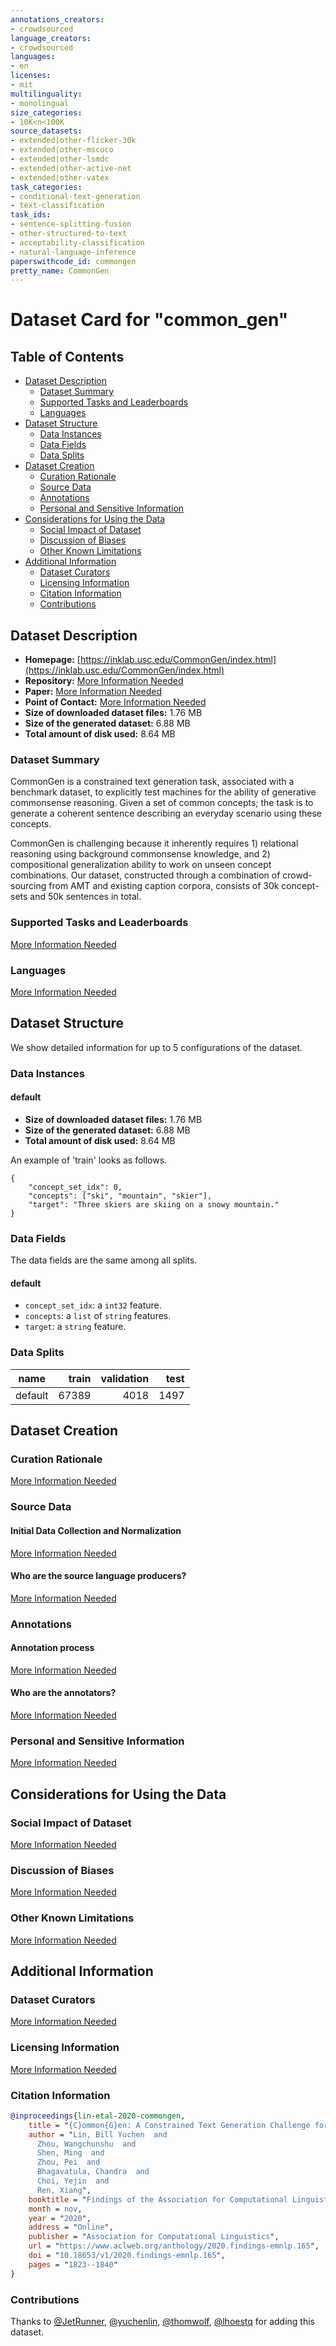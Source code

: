 ```yaml
---
annotations_creators:
- crowdsourced
language_creators:
- crowdsourced
languages:
- en
licenses:
- mit
multilinguality:
- monolingual
size_categories:
- 10K<n<100K
source_datasets:
- extended|other-flicker-30k
- extended|other-mscoco
- extended|other-lsmdc
- extended|other-active-net
- extended|other-vatex
task_categories:
- conditional-text-generation
- text-classification
task_ids:
- sentence-splitting-fusion
- other-structured-to-text
- acceptability-classification
- natural-language-inference
paperswithcode_id: commongen
pretty_name: CommonGen
---
```


# Dataset Card for "common_gen"

## Table of Contents
- [Dataset Description](#dataset-description)
  - [Dataset Summary](#dataset-summary)
  - [Supported Tasks and Leaderboards](#supported-tasks-and-leaderboards)
  - [Languages](#languages)
- [Dataset Structure](#dataset-structure)
  - [Data Instances](#data-instances)
  - [Data Fields](#data-fields)
  - [Data Splits](#data-splits)
- [Dataset Creation](#dataset-creation)
  - [Curation Rationale](#curation-rationale)
  - [Source Data](#source-data)
  - [Annotations](#annotations)
  - [Personal and Sensitive Information](#personal-and-sensitive-information)
- [Considerations for Using the Data](#considerations-for-using-the-data)
  - [Social Impact of Dataset](#social-impact-of-dataset)
  - [Discussion of Biases](#discussion-of-biases)
  - [Other Known Limitations](#other-known-limitations)
- [Additional Information](#additional-information)
  - [Dataset Curators](#dataset-curators)
  - [Licensing Information](#licensing-information)
  - [Citation Information](#citation-information)
  - [Contributions](#contributions)

## Dataset Description

- **Homepage:** [https://inklab.usc.edu/CommonGen/index.html](https://inklab.usc.edu/CommonGen/index.html)
- **Repository:** [More Information Needed](https://github.com/huggingface/datasets/blob/master/CONTRIBUTING.md#how-to-contribute-to-the-dataset-cards)
- **Paper:** [More Information Needed](https://github.com/huggingface/datasets/blob/master/CONTRIBUTING.md#how-to-contribute-to-the-dataset-cards)
- **Point of Contact:** [More Information Needed](https://github.com/huggingface/datasets/blob/master/CONTRIBUTING.md#how-to-contribute-to-the-dataset-cards)
- **Size of downloaded dataset files:** 1.76 MB
- **Size of the generated dataset:** 6.88 MB
- **Total amount of disk used:** 8.64 MB

### Dataset Summary

CommonGen is a constrained text generation task, associated with a benchmark dataset,
to explicitly test machines for the ability of generative commonsense reasoning. Given
a set of common concepts; the task is to generate a coherent sentence describing an
everyday scenario using these concepts.

CommonGen is challenging because it inherently requires 1) relational reasoning using
background commonsense knowledge, and 2) compositional generalization ability to work
on unseen concept combinations. Our dataset, constructed through a combination of
crowd-sourcing from AMT and existing caption corpora, consists of 30k concept-sets and
50k sentences in total.

### Supported Tasks and Leaderboards

[More Information Needed](https://github.com/huggingface/datasets/blob/master/CONTRIBUTING.md#how-to-contribute-to-the-dataset-cards)

### Languages

[More Information Needed](https://github.com/huggingface/datasets/blob/master/CONTRIBUTING.md#how-to-contribute-to-the-dataset-cards)

## Dataset Structure

We show detailed information for up to 5 configurations of the dataset.

### Data Instances

#### default

- **Size of downloaded dataset files:** 1.76 MB
- **Size of the generated dataset:** 6.88 MB
- **Total amount of disk used:** 8.64 MB

An example of 'train' looks as follows.
```
{
    "concept_set_idx": 0,
    "concepts": ["ski", "mountain", "skier"],
    "target": "Three skiers are skiing on a snowy mountain."
}
```

### Data Fields

The data fields are the same among all splits.

#### default
- `concept_set_idx`: a `int32` feature.
- `concepts`: a `list` of `string` features.
- `target`: a `string` feature.

### Data Splits

| name  |train|validation|test|
|-------|----:|---------:|---:|
|default|67389|      4018|1497|

## Dataset Creation

### Curation Rationale

[More Information Needed](https://github.com/huggingface/datasets/blob/master/CONTRIBUTING.md#how-to-contribute-to-the-dataset-cards)

### Source Data

#### Initial Data Collection and Normalization

[More Information Needed](https://github.com/huggingface/datasets/blob/master/CONTRIBUTING.md#how-to-contribute-to-the-dataset-cards)

#### Who are the source language producers?

[More Information Needed](https://github.com/huggingface/datasets/blob/master/CONTRIBUTING.md#how-to-contribute-to-the-dataset-cards)

### Annotations

#### Annotation process

[More Information Needed](https://github.com/huggingface/datasets/blob/master/CONTRIBUTING.md#how-to-contribute-to-the-dataset-cards)

#### Who are the annotators?

[More Information Needed](https://github.com/huggingface/datasets/blob/master/CONTRIBUTING.md#how-to-contribute-to-the-dataset-cards)

### Personal and Sensitive Information

[More Information Needed](https://github.com/huggingface/datasets/blob/master/CONTRIBUTING.md#how-to-contribute-to-the-dataset-cards)

## Considerations for Using the Data

### Social Impact of Dataset

[More Information Needed](https://github.com/huggingface/datasets/blob/master/CONTRIBUTING.md#how-to-contribute-to-the-dataset-cards)

### Discussion of Biases

[More Information Needed](https://github.com/huggingface/datasets/blob/master/CONTRIBUTING.md#how-to-contribute-to-the-dataset-cards)

### Other Known Limitations

[More Information Needed](https://github.com/huggingface/datasets/blob/master/CONTRIBUTING.md#how-to-contribute-to-the-dataset-cards)

## Additional Information

### Dataset Curators

[More Information Needed](https://github.com/huggingface/datasets/blob/master/CONTRIBUTING.md#how-to-contribute-to-the-dataset-cards)

### Licensing Information

[More Information Needed](https://github.com/huggingface/datasets/blob/master/CONTRIBUTING.md#how-to-contribute-to-the-dataset-cards)

### Citation Information

```bib
@inproceedings{lin-etal-2020-commongen,
    title = "{C}ommon{G}en: A Constrained Text Generation Challenge for Generative Commonsense Reasoning",
    author = "Lin, Bill Yuchen  and
      Zhou, Wangchunshu  and
      Shen, Ming  and
      Zhou, Pei  and
      Bhagavatula, Chandra  and
      Choi, Yejin  and
      Ren, Xiang",
    booktitle = "Findings of the Association for Computational Linguistics: EMNLP 2020",
    month = nov,
    year = "2020",
    address = "Online",
    publisher = "Association for Computational Linguistics",
    url = "https://www.aclweb.org/anthology/2020.findings-emnlp.165",
    doi = "10.18653/v1/2020.findings-emnlp.165",
    pages = "1823--1840"
}

```


### Contributions

Thanks to [@JetRunner](https://github.com/JetRunner), [@yuchenlin](https://github.com/yuchenlin), [@thomwolf](https://github.com/thomwolf), [@lhoestq](https://github.com/lhoestq) for adding this dataset.
